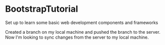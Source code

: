 # BootstrapTutorial

Set up to learn some basic web development components and frameworks 

Created a branch on my local machine and pushed the branch to the server. Now I'm looking to sync changes from the server to my local machine.
